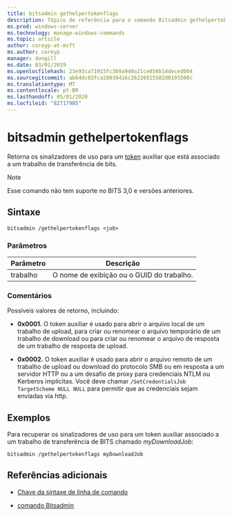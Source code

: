 ```yaml
---
title: bitsadmin gethelpertokenflags
description: Tópico de referência para o comando Bitsadmin gethelpertokenflags, que retorna os sinalizadores de uso para um token auxiliar que está associado a um trabalho de transferência de BITS.
ms.prod: windows-server
ms.technology: manage-windows-commands
ms.topic: article
author: coreyp-at-msft
ms.author: coreyp
manager: dongill
ms.date: 03/01/2019
ms.openlocfilehash: 23e93ca71915fc369a940a21ce856b14deced004
ms.sourcegitcommit: ab64dc83fca28039416c26226815502d0193500c
ms.translationtype: MT
ms.contentlocale: pt-BR
ms.lasthandoff: 05/01/2020
ms.locfileid: "82717905"
---
```

# <a name="bitsadmin-gethelpertokenflags"></a>bitsadmin gethelpertokenflags

Retorna os sinalizadores de uso para um [token](https://docs.microsoft.com/windows/win32/bits/helper-tokens-for-bits-transfer-jobs) auxiliar que está associado a um trabalho de transferência de bits.

> [!NOTE]
> Esse comando não tem suporte no BITS 3,0 e versões anteriores.

## <a name="syntax"></a>Sintaxe

```
bitsadmin /gethelpertokenflags <job>
```

### <a name="parameters"></a>Parâmetros

| Parâmetro | Descrição |
| -------------- | -------------- |
| trabalho | O nome de exibição ou o GUID do trabalho. |

### <a name="remarks"></a>Comentários

Possíveis valores de retorno, incluindo:

- **0x0001.** O token auxiliar é usado para abrir o arquivo local de um trabalho de upload, para criar ou renomear o arquivo temporário de um trabalho de download ou para criar ou renomear o arquivo de resposta de um trabalho de resposta de upload.

- **0x0002.** O token auxiliar é usado para abrir o arquivo remoto de um trabalho de upload ou download do protocolo SMB ou em resposta a um servidor HTTP ou a um desafio de proxy para credenciais NTLM ou Kerberos implícitas. Você deve chamar `/SetCredentialsJob TargetScheme NULL NULL` para permitir que as credenciais sejam enviadas via http.
  
## <a name="examples"></a>Exemplos

Para recuperar os sinalizadores de uso para um token auxiliar associado a um trabalho de transferência de BITS chamado *myDownloadJob*:

```
bitsadmin /gethelpertokenflags myDownloadJob
```

## <a name="additional-references"></a>Referências adicionais

- [Chave da sintaxe de linha de comando](command-line-syntax-key.md)

- [comando Bitsadmin](bitsadmin.md)
